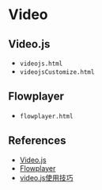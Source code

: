 # Video

## Video.js
- `videojs.html`
- `videojsCustomize.html`

## Flowplayer
- `flowplayer.html`

## References
- [Video.js](https://github.com/videojs/video.js)
- [Flowplayer](https://github.com/flowplayer/flowplayer)
- [video.js使用技巧](https://www.awaimai.com/2053.html)